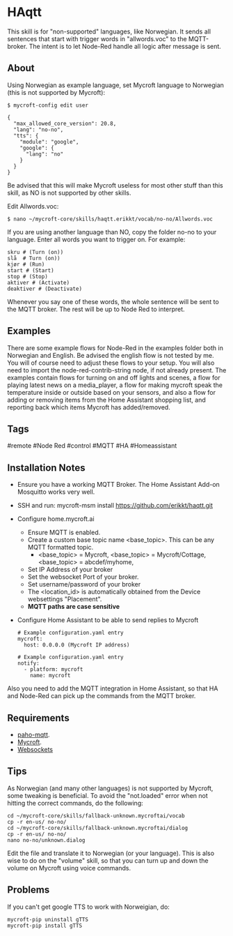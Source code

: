 # HAqtt
This skill is for "non-supported" languages, like Norwegian. It sends all sentences that start with trigger words in "allwords.voc" to the MQTT-broker. 
The intent is to let Node-Red handle all logic after message is sent. 

## About
Using Norwegian as example language, set Mycroft language to Norwegian (this is not supported by Mycroft): 

``$ mycroft-config edit user``

```
{
  "max_allowed_core_version": 20.8,  
  "lang": "no-no",
  "tts": {
    "module": "google",
    "google": {
      "lang": "no"
    }
  }
}
```
Be advised that this will make Mycroft useless for most other stuff than this skill, as NO is not supported by other skills. 

Edit Allwords.voc:

``$ nano ~/mycroft-core/skills/haqtt.erikkt/vocab/no-no/Allwords.voc `` 

If you are using another language than NO, copy the folder no-no to your language.
Enter all words you want to trigger on. For example: 
```
skru # (Turn (on))
slå  # Turn (on))
kjør # (Run)
start # (Start)
stop # (Stop)
aktiver # (Activate)
deaktiver # (Deactivate)
``` 
Whenever you say one of these words, the whole sentence will be sent to the MQTT broker. The rest will be up to Node Red to interpret. 

## Examples
There are some example flows for Node-Red in the examples folder both in Norwegian and English. Be advised the english flow is not tested by me. 
You will of course need to adjust these flows to your setup. You will also need to import the node-red-contrib-string node, if not already present. 
The examples contain flows for turning on and off lights and scenes, a flow for playing latest news on a media_player, a flow for making mycroft speak the temperature inside or outside based on your sensors, and also a flow for adding or removing items from the Home Assistant shopping list, and reporting back which items Mycroft has added/removed. 

## Tags
#remote
#Node Red
#control
#MQTT
#HA
#Homeassistant


## Installation Notes
- Ensure you have a working MQTT Broker. The Home Assistant Add-on Mosquitto works very well.
- SSH and run: mycroft-msm install https://github.com/erikkt/haqtt.git
- Configure home.mycroft.ai
    * Ensure MQTT is enabled.
    * Create a custom base topic name <base_topic>. This can be any MQTT formatted topic.
        * <base_topic> = Mycroft, <base_topic> = Mycroft/Cottage, <base_topic> = abcdef/myhome,   
    * Set IP Address of your broker
    * Set the websocket Port of your broker.
    * Set username/password of your broker
    * The <location_id> is automatically obtained from the Device websettings "Placement".
    * **MQTT paths are case sensitive**

- Configure Home Assistant to be able to send replies to Mycroft
    ```
    # Example configuration.yaml entry
    mycroft:
      host: 0.0.0.0 (Mycroft IP address)

    # Example configuration.yaml entry
    notify:
      - platform: mycroft
        name: mycroft
    ```
Also you need to add the MQTT integration in Home Assistant, so that HA and Node-Red can pick up the commands from the MQTT broker. 

## Requirements
- [paho-mqtt](https://pypi.org/project/paho-mqtt/).
- [Mycroft](https://docs.mycroft.ai/installing.and.running/installation).
- [Websockets](https://pypi.org/project/websockets/)

## Tips
As Norwegian (and many other languages) is not supported by Mycroft, some tweaking is beneficial. To avoid the "not.loaded" error when not hitting the correct commands, do the following: 
```
cd ~/mycroft-core/skills/fallback-unknown.mycroftai/vocab
cp -r en-us/ no-no/
cd ~/mycroft-core/skills/fallback-unknown.mycroftai/dialog
cp -r en-us/ no-no/
nano no-no/unknown.dialog
```
Edit the file and translate it to Norwegian (or your language). 
This is also wise to do on the "volume" skill, so that you can turn up and down the volume on Mycroft using voice commands.

## Problems

If you can't get google TTS to work with Norweigian, do: 

```
mycroft-pip uninstall gTTS
mycroft-pip install gTTS
```
